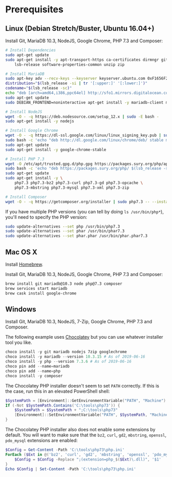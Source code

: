 # Prerequisites

## Linux (Debian Stretch/Buster, Ubuntu 16.04+)

Install Git, MariaDB 10.3, NodeJS, Google Chrome, PHP 7.3 and Composer:

```sh
# Install Dependencies
sudo apt-get update
sudo apt-get install -y apt-transport-https ca-certificates dirmngr git \
    lsb-release software-properties-common unzip zip

# Install MariaDB
sudo apt-key adv --recv-keys --keyserver keyserver.ubuntu.com 0xF1656F24C74CD1D8
distribution="$(lsb_release -si | tr '[:upper:]' '[:lower:]')"
codename="$(lsb_release -sc)"
echo "deb [arch=amd64,i386,ppc64el] http://sfo1.mirrors.digitalocean.com/mariadb/repo/10.3/$distribution $codename main" | sudo tee /etc/apt/sources.list.d/mariadb.list > /dev/null
sudo apt-get update
sudo DEBIAN_FRONTEND=noninteractive apt-get install -y mariadb-client mariadb-server

# Install NodeJS
wget -O - -q https://deb.nodesource.com/setup_12.x | sudo -E bash -
sudo apt-get install -y nodejs

# Install Google Chrome
wget -O - -q https://dl-ssl.google.com/linux/linux_signing_key.pub | sudo apt-key add -
sudo bash -c 'echo "deb http://dl.google.com/linux/chrome/deb/ stable main" > /etc/apt/sources.list.d/google-chrome.list'
sudo apt-get update
sudo apt-get install -y google-chrome-stable

# Install PHP 7.3
wget -O /etc/apt/trusted.gpg.d/php.gpg https://packages.sury.org/php/apt.gpg
sudo bash -c 'echo "deb https://packages.sury.org/php/ $(lsb_release -sc) main" > /etc/apt/sources.list.d/php.list'
sudo apt-get update
sudo apt-get install -y \
    php7.3 php7.3-bz2 php7.3-curl php7.3-gd php7.3-opcache \
    php7.3-mbstring php7.3-mysql php7.3-xml php7.3-zip

# Install Composer
wget -O - -q https://getcomposer.org/installer | sudo php7.3 -- --install-dir=/usr/local/bin --filename=composer
```

If you have multiple PHP versions (you can tell by doing `ls /usr/bin/php*`),
you'll need to specify the PHP version:

```sh
sudo update-alternatives --set php /usr/bin/php7.3
sudo update-alternatives --set phar /usr/bin/phar7.3
sudo update-alternatives --set phar.phar /usr/bin/phar.phar7.3
```

## Mac OS X

Install [Homebrew](http://brew.sh/).

Install Git, MariaDB 10.3, NodeJS, Google Chrome, PHP 7.3 and Composer:

```sh
brew install git mariadb@10.3 node php@7.3 composer
brew services start mariadb
brew cask install google-chrome
```

## Windows

Install Git, MariaDB 10.3, NodeJS, 7-Zip, Google Chrome, PHP 7.3 and Composer.

The following example uses [Chocolatey](https://chocolatey.org/install) but you can use whatever installer tool you like.

```powershell
choco install -y git mariadb nodejs 7zip googlechrome
choco install -y mariadb --version 10.3.15 # As of 2019-06-16
choco install -y php --version 7.3.6 # As of 2019-06-16
choco pin add --name=mariadb
choco pin add --name=php
choco install -y composer
```

The Chocolatey PHP installer doesn't seem to set `PATH` correctly. If this is the case, run this in an elevated PowerShell shell:

```powershell
$SystemPath = [Environment]::GetEnvironmentVariable("PATH", "Machine")
If (-Not $SystemPath.Contains('C:\tools\php73')) {
    $SystemPath = $SystemPath + ";C:\tools\php73"
    [Environment]::SetEnvironmentVariable("PATH", $SystemPath, "Machine")
}
```

The Chocolatey PHP installer also does not enable some extensions by default. You will want to make sure that the `bz2`, `curl`, `gd2`, `mbstring`, `openssl`, `pdo_mysql` extensions are enabled:

```powershell
$Config = Get-Content -Path 'C:\tools\php73\php.ini'
ForEach ($Ext in @('bz2', 'curl', 'gd2', 'mbstring', 'openssl', 'pdo_mysql')) {
    $Config = $Config -Replace ";(extension=php_$($Ext)\.dll)", '$1'
}
Echo $Config | Set-Content -Path 'C:\tools\php73\php.ini'
```
